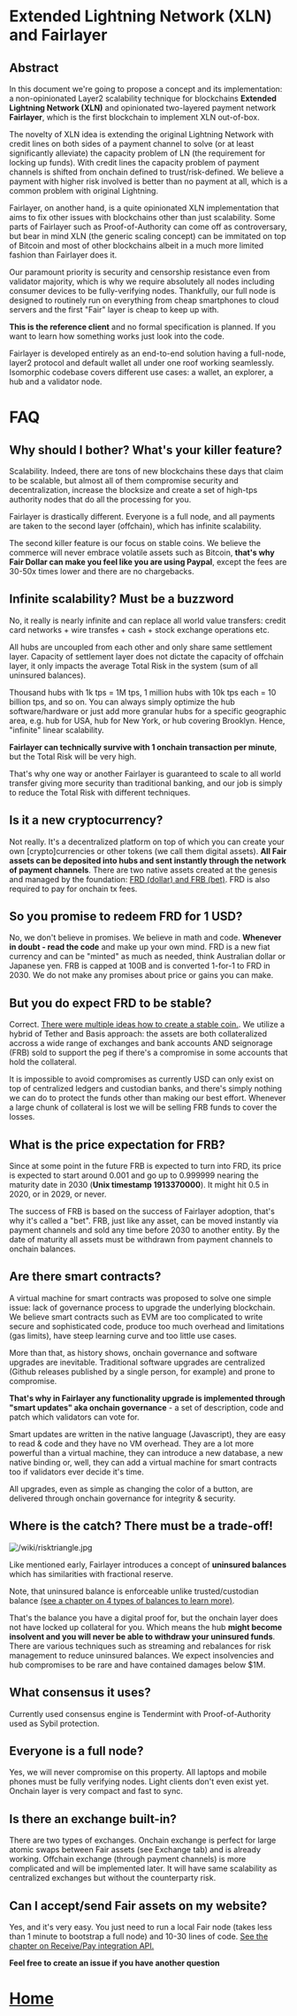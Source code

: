 # Extended Lightning Network (XLN) and Fairlayer 

## Abstract

In this document we're going to propose a concept and its implementation: a non-opinionated Layer2 scalability technique for blockchains **Extended Lightning Network (XLN)** and opinionated two-layered payment network **Fairlayer**, which is the first blockchain to implement XLN out-of-box.

The novelty of XLN idea is extending the original Lightning Network with credit lines on both sides of a payment channel to solve (or at least significantly alleviate) the capacity problem of LN (the requirement for locking up funds). With credit lines the capacity problem of payment channels is shifted from onchain defined to trust/risk-defined. We believe a payment with higher risk involved is better than no payment at all, which is a common problem with original Lightning.

Fairlayer, on another hand, is a quite opinionated XLN implementation that aims to fix other issues with blockchains other than just scalability. Some parts of Fairlayer such as Proof-of-Authority can come off as controversary, but bear in mind XLN (the generic scaling concept) can be immitated on top of Bitcoin and most of other blockchains albeit in a much more limited fashion than Fairlayer does it.

Our paramount priority is security and censorship resistance even from validator majority, which is why we require absolutely all nodes including consumer devices to be fully-verifying nodes. Thankfully, our full node is designed to routinely run on everything from cheap smartphones to cloud servers and the first "Fair" layer is cheap to keep up with.

**This is the reference client** and no formal specification is planned. If you want to learn how something works just look into the code.

Fairlayer is developed entirely as an end-to-end solution having a full-node, layer2 protocol and default wallet all under one roof working seamlessly. Isomorphic codebase covers different use cases: a wallet, an explorer, a hub and a validator node. 


# FAQ

## Why should I bother? What's your killer feature?

Scalability. Indeed, there are tons of new blockchains these days that claim to be scalable, but almost all of them compromise security and decentralization, increase the blocksize and create a set of high-tps authority nodes that do all the processing for you.

Fairlayer is drastically different. Everyone is a full node, and all payments are taken to the second layer (offchain), which has infinite scalability. 

The second killer feature is our focus on stable coins. We believe the commerce will never embrace volatile assets such as Bitcoin, **that's why Fair Dollar can make you feel like you are using Paypal**, except the fees are 30-50x times lower and there are no chargebacks.

## Infinite scalability? Must be a buzzword

No, it really is nearly infinite and can replace all world value transfers: credit card networks + wire transfes + cash + stock exchange operations etc.

All hubs are uncoupled from each other and only share same settlement layer. Capacity of settlement layer does not dictate the capacity of offchain layer, it only impacts the average Total Risk in the system (sum of all uninsured balances).

Thousand hubs with 1k tps = 1M tps, 1 million hubs with 10k tps each = 10 billion tps, and so on. You can always simply optimize the hub software/hardware or just add more granular hubs for a specific geographic area, e.g. hub for USA, hub for New York, or hub covering Brooklyn. Hence, "infinite" linear scalability.

**Fairlayer can technically survive with 1 onchain transaction per minute**, but the Total Risk will be very high.

That's why one way or another Fairlayer is guaranteed to scale to all world transfer giving more security than traditional banking, and our job is simply to reduce the Total Risk with different techniques.

## Is it a new cryptocurrency?

Not really. It's a decentralized platform on top of which you can create your own [crypto]currencies or other tokens (we call them digital assets). **All Fair assets can be deposited into hubs and sent instantly through the network of payment channels**. There are two native assets created at the genesis and managed by the foundation: [FRD (dollar) and FRB (bet)](https://medium.com/fairlayer/invest-in-fairlayer-pre-ico-95f53bb0351d). FRD is also required to pay for onchain tx fees.

## So you promise to redeem FRD for 1 USD?

No, we don't believe in promises. We believe in math and code. **Whenever in doubt - read the code** and make up your own mind. FRD is a new fiat currency and can be "minted" as much as needed, think Australian dollar or Japanese yen. FRB is capped at 100B and is converted 1-for-1 to FRD in 2030. We do not make any promises about price or gains you can make.

## But you do expect FRD to be stable?

Correct. [There were multiple ideas how to create a stable coin.](https://hackernoon.com/stablecoins-designing-a-price-stable-cryptocurrency-6bf24e2689e5). We utilize a hybrid of Tether and Basis approach: the assets are both collateralized accross a wide range of exchanges and bank accounts AND seignorage (FRB) sold to support the peg if there's a compromise in some accounts that hold the collateral. 

It is impossible to avoid compromises as currently USD can only exist on top of centralized ledgers and custodian banks, and there's simply nothing we can do to protect the funds other than making our best effort. Whenever a large chunk of collateral is lost we will be selling FRB funds to cover the losses.

## What is the price expectation for FRB?

Since at some point in the future FRB is expected to turn into FRD, its price is expected to start around 0.001 and go up to 0.999999 nearing the maturity date in 2030 (**Unix timestamp 1913370000**). It might hit 0.5 in 2020, or in 2029, or never. 

The success of FRB is based on the success of Fairlayer adoption, that's why it's called a "bet". FRB, just like any asset, can be moved instantly via payment channels and sold any time before 2030 to another entity. By the date of maturity all assets must be withdrawn from payment channels to onchain balances.

## Are there smart contracts?

A virtual machine for smart contracts was proposed to solve one simple issue: lack of governance process to upgrade the underlying blockchain. We believe smart contracts such as EVM are too complicated to write secure and sophisticated code, produce too much overhead and limitations (gas limits), have steep learning curve and too little use cases.

More than that, as history shows, onchain governance and software upgrades are inevitable. Traditional software upgrades are centralized (Github releases published by a single person, for example) and prone to compromise.

**That's why in Fairlayer any functionality upgrade is implemented through "smart updates" aka onchain governance** - a set of description, code and patch which validators can vote for.

Smart updates are written in the native language (Javascript), they are easy to read & code and they have no VM overhead. They are a lot more powerful than a virtual machine, they can introduce a new database, a new native binding or, well, they can add a virtual machine for smart contracts too if validators ever decide it's time.

All upgrades, even as simple as changing the color of a button, are delivered through onchain governance for integrity & security.

## Where is the catch? There must be a trade-off!

![/wiki/risktriangle.jpg](/wiki/risktriangle.jpg)

Like mentioned early, Fairlayer introduces a concept of **uninsured balances** which has similarities with fractional reserve. 

Note, that uninsured balance is enforceable unlike trusted/custodian balance [(see a chapter on 4 types of balances to learn more)](/wiki/4_four_balances.md).

That's the balance you have a digital proof for, but the onchain layer does not have locked up collateral for you. Which means the hub **might become insolvent and you will never be able to withdraw your uninsured funds**. There are various techniques such as streaming and rebalances for risk management to reduce uninsured balances. We expect insolvencies and hub compromises to be rare and have contained damages below $1M.

## What consensus it uses?

Currently used consensus engine is Tendermint with Proof-of-Authority used as Sybil protection.

## Everyone is a full node?

Yes, we will never compromise on this property. All laptops and mobile phones must be fully verifying nodes. Light clients don't even exist yet. Onchain layer is very compact and fast to sync.

## Is there an exchange built-in?

There are two types of exchanges. Onchain exchange is perfect for large atomic swaps between Fair assets (see Exchange tab) and is already working. Offchain exchange (through payment channels) is more complicated and will be implemented later. It will have same scalability as centralized exchanges but without the counterparty risk. 

## Can I accept/send Fair assets on my website?

Yes, and it's very easy. You just need to run a local Fair node (takes less than 1 minute to bootstrap a full node) and 10-30 lines of code. [See the chapter on Receive/Pay integration API.](/wiki/9_receive_and_pay.md)


**Feel free to create an issue if you have another question**

# [Home](/wiki/README.md)
